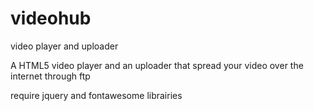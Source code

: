 # videohub
video player and uploader

A HTML5 video player and an uploader that spread your video over the internet through ftp

require jquery and fontawesome librairies
